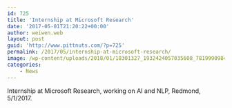 ```yaml
---
id: 725
title: 'Internship at Microsoft Research'
date: '2017-05-01T21:20:22+00:00'
author: weiwen.web
layout: post
guid: 'http://www.pittnuts.com/?p=725'
permalink: /2017/05/internship-at-microsoft-research/
image: /wp-content/uploads/2018/01/18301327_1932424057035608_7819990984308522337_n.jpg
categories:
    - News
---
```


Internship at Microsoft Research, working on AI and NLP, Redmond, 5/1/2017.
